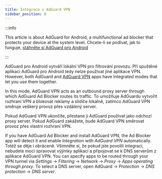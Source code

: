 ```yaml
---
title: Integrace s AdGuard VPN
sidebar_position: 8
---
```


:::info

This article is about AdGuard for Android, a multifunctional ad blocker that protects your device at the system level. Chcete-li se podívat, jak to funguje, [stáhněte si AdGuard pro Android](https://agrd.io/download-kb-adblock)

:::

AdGuard pro Android vytváří lokální VPN pro filtrování provozu. Při spuštěné aplikaci AdGuard pro Android tedy nelze používat jiné aplikace VPN. However, both AdGuard and [AdGuard VPN](https://adguard-vpn.com/) apps have Integrated modes that let you use them together.

In this mode, AdGuard VPN acts as an outbound proxy server through which AdGuard Ad Blocker routes its traffic. To umožňuje AdGuardu vytvořit rozhraní VPN a blokovat reklamy a slídiče lokálně, zatímco AdGuard VPN směruje veškerý provoz přes vzdálený server.

Pokud AdGuard VPN ukončíte, přestane ji AdGuard používat jako odchozí proxy server. Pokud AdGuard zakážete, bude AdGuard VPN směrovat provoz přes vlastní rozhraní VPN.

If you have AdGuard Ad Blocker and install AdGuard VPN, the Ad Blocker app will detect it and enable _Integration with AdGuard VPN_ automatically. Totéž se děje i obráceně. Všimněte si, že pokud jste povolili integraci, nebudete moci spravovat výjimky aplikací a připojovat se k DNS serverům z aplikace AdGuard VPN. You can specify apps to be routed through your VPN tunnel via _Settings_ → _Filtering_ → _Network_ → _Proxy_ → _Apps operating through proxy_. To select a DNS server, open AdGuard → _Protection_ → _DNS protection_ → _DNS server_.
